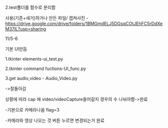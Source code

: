 2.test폴더를 함수로 분리함

사용(기존+새거)하거나 만든 파일/ 캡쳐사진 - https://drive.google.com/drive/folders/1BMGmdELJ5DGsqCOtJEhFC5rDdXeM37lL?usp=sharing

11/5-6

기본 UI만듬

1.tkinter elements-ui_test.py

2.tkinter command fuctions-UI_func.py

3.get audio,video - Audio_Video.py

->잘돌아감

상황에 따라 cap 에 video/videoCapture들어갈지 경우의 수 나눠야함->완료

-기본으로 카메라나옴 flag=3

-카메라와 영상 나오는 것 버튼 누르면 변경되는거 완료
